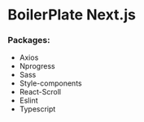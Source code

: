 # BoilerPlate Next.js
### Packages:

- Axios
- Nprogress
- Sass
- Style-components
- React-Scroll
- Eslint
- Typescript